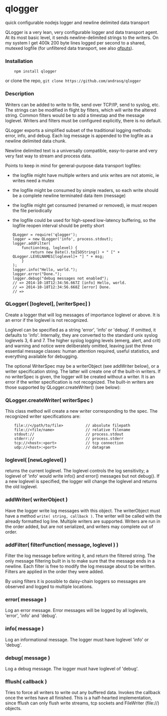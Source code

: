 qlogger
=======

quick configurable nodejs logger and newline delimited data transport

QLogger is a very lean, very configurable logger and data transport agent.  At
its most basic level, it sends newline-delimited strings to the writers.  On
my system I get 400k 200 byte lines logged per second to a shared, mutexed
logfile (for unfiltered data transport, see also [qfputs](https://www.npmjs.org/package/qfputs)).

### Installation

        npm install qlogger

or clone the repo, `git clone https://github.com/andrasq/qlogger`

### Description

Writers can be added to write to file, send over TCP/IP, send to syslog, etc.
The strings can be modified in flight by filters, which will write the altered
string.  Common filters would be to add a timestap and the message loglevel.
Writers and filters must be configured explicitly, there is no default.

QLogger exports a simplified subset of the traditional logging methods:
error, info, and debug.  Each log message is appended to the logfile
as a newline delimited data chunk.

Newline delimited text is a universally compatible, easy-to-parse and
very very fast way to stream and process data.

Points to keep in mind for general-purpose data transport logfiles:
  - the logfile might have multiple writers and unix writes are not atomic,
    ie writes need a mutex
  - the logfile might be consumed by simple readers, so each write should
    be a complete newline terminated data item (message)
  - the logfile might get consumed (renamed or removed), ie must reopen
    the file periodically
  - the logfile could be used for high-speed low-latency buffering, so
    the logfile reopen interval should be pretty short

        QLogger = require('qlogger');
        logger = new QLogger('info', process.stdout);
        logger.addFilter(
            function(msg, loglevel) {
                return new Date().toISOString() + " [" + QLogger.LEVELNAMES[loglevel]+ "] " + msg;
            }
        );
        logger.info("Hello, world.");
        logger.error("Done.");
        logger.debug("debug messages not enabled");
        // => 2014-10-18T12:34:56.667Z [info] Hello, world.
        // => 2014-10-18T12:34:56.668Z [error] Done.
        // => 

### QLogger( [loglevel], [writerSpec] )

Create a logger that will log messages of importance loglevel or above.  It is
an error if the loglevel is not recognized.

Loglevel can be specified as a string 'error', 'info' or 'debug'.  If
omitted, it defaults to 'info'.  Internally, they are converted to the
standard unix syslog loglevels 3, 6 and 7.  The higher syslog logging
levels (emerg, alert, and crit) and warning and notice were deliberately
omitted, leaving just the three essential message classes:  human
attention required, useful statistics, and everything available for
debugging.

The optional WriterSpec may be a writerObject (see addWriter below), or a
writer specification string.  The latter will create one of the built-in
writers.  If no writerSpec is given, the logger will be created without a
writer.  It is an error if the writer specification is not recognized.  The
built-in writers are those supported by QLogger.createWriter() (see below):

### QLogger.createWriter( writerSpec )

This class method will create a new writer corresponding to the spec.
The recognized writer specifications are:

        file://</path/to/file>          // absolute filepath
        file://<file/name>              // relative filename
        stdout://                       // process.stdout
        stderr://                       // process.stderr
        tcp://<host>:<port>             // tcp connection
        udp://<host>:<port>             // datagram

### loglevel( [newLoglevel] )

returns the current loglevel.  The loglevel controls the log sensitivity; a
loglevel of 'info' would write info() and error() messages but not debug().
If a new loglevel is specified, the logger will change the loglevel and
returns the old loglevel.

### addWriter( writerObject )

Have the logger write log messages with this object.  The writerObject must
have a method `write( string, callback )`.  The writer will be called with the
already formatted log line.  Multiple writers are supported.  Writers are run
in the order added, but are not serialized, and writers may complete out of
order.

### addFilter( filterFunction( message, loglevel ) )

Filter the log message before writing it, and return the filtered string.  The
only message filtering built in is to make sure that the message ends in a
newline.  Each filter is free to modify the log message about to be written.
Filters are applied in the order they were added.

By using filters it is possible to daisy-chain loggers so messages are
observed and logged to multiple locations.

### error( message )

Log an error message.  Error messages will be logged by all loglevels,
'error', 'info' and 'debug'.

### info( message )

Log an informational message.  The logger must have loglevel 'info' or
'debug'.

### debug( message )

Log a debug message.  The logger must have loglevel of 'debug'.

### fflush( callback )

Tries to force all writers to write out any buffered data.  Invokes the
callback once the writes have all finished.  This is a half-hearted
implementation, since fflush can only flush write streams, tcp sockets and
FileWriter (file://) objects.
